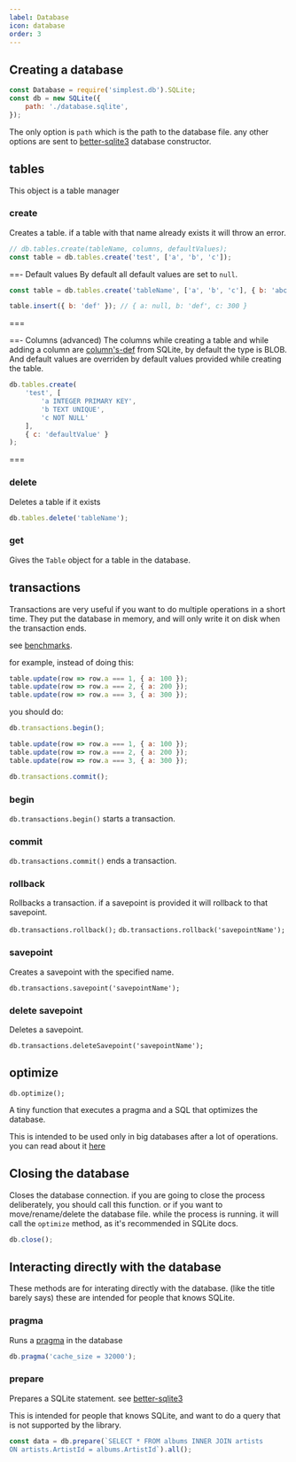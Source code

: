 ```yaml
---
label: Database
icon: database
order: 3
---
```


## Creating a database

```js
const Database = require('simplest.db').SQLite;
const db = new SQLite({
	path: './database.sqlite',
});
```
The only option is `path` which is the path to the database file. any other options are sent to [better-sqlite3](https://github.com/JoshuaWise/better-sqlite3/blob/master/docs/api.md#new-databasepath-options) database constructor.

## tables

This object is a table manager

### create

Creates a table. if a table with that name already exists it will throw an error.

```js
// db.tables.create(tableName, columns, defaultValues);
const table = db.tables.create('test', ['a', 'b', 'c']);
```

==- Default values
By default all default values are set to `null`.

```js
const table = db.tables.create('tableName', ['a', 'b', 'c'], { b: 'abc', c: 300 });

table.insert({ b: 'def' }); // { a: null, b: 'def', c: 300 }
```
===

==- Columns (advanced)
The columns while creating a table and while adding a column are [column's-def](https://www.sqlite.org/syntax/column-def.html) from SQLite, by default the type is BLOB. And default values are overriden by default values provided while creating the table.

```js
db.tables.create(
	'test', [
		'a INTEGER PRIMARY KEY',
		'b TEXT UNIQUE',
		'c NOT NULL'
	],
	{ c: 'defaultValue' }
);
```
===

### delete

Deletes a table if it exists
```js
db.tables.delete('tableName');
```

### get

Gives the `Table` object for a table in the database.

## transactions

Transactions are very useful if you want to do multiple operations in a short time.
They put the database in memory, and will only write it on disk when the transaction ends.

see [benchmarks](../benchmarks.md/#sqlite-database).

for example, instead of doing this:
```js
table.update(row => row.a === 1, { a: 100 });
table.update(row => row.a === 2, { a: 200 });
table.update(row => row.a === 3, { a: 300 });
```

you should do:

```js
db.transactions.begin();

table.update(row => row.a === 1, { a: 100 });
table.update(row => row.a === 2, { a: 200 });
table.update(row => row.a === 3, { a: 300 });

db.transactions.commit();
```

### begin

`db.transactions.begin()` starts a transaction.

### commit

`db.transactions.commit()` ends a transaction.

### rollback

Rollbacks a transaction. if a savepoint is provided it will rollback to that savepoint.

`db.transactions.rollback();`
`db.transactions.rollback('savepointName');`

### savepoint

Creates a savepoint with the specified name.

`db.transactions.savepoint('savepointName');`

### delete savepoint

Deletes a savepoint.

`db.transactions.deleteSavepoint('savepointName');`

## optimize

`db.optimize();`

A tiny function that executes a pragma and a SQL that optimizes the database.

This is intended to be used only in big databases after a lot of operations. you can read about it [here](https://www.sqlite.org/lang_vacuum.html)

## Closing the database

Closes the database connection. if you are going to close the process deliberately, you should call this function.
or if you want to move/rename/delete the database file. while the process is running.
it will call the `optimize` method, as it's recommended in SQLite docs.

```js
db.close();
```

## Interacting directly with the database

These methods are for interating directly with the database. (like the title barely says) these are intended for people that knows SQLite.

### pragma

Runs a [pragma](https://www.sqlite.org/pragma.html) in the database

```js
db.pragma('cache_size = 32000');
```

### prepare

Prepares a SQLite statement. see [better-sqlite3](https://github.com/JoshuaWise/better-sqlite3/blob/master/docs/api.md#preparestring---statement)

This is intended for people that knows SQLite, and want to do a query that is not supported by the library.

```js
const data = db.prepare(`SELECT * FROM albums INNER JOIN artists
ON artists.ArtistId = albums.ArtistId`).all();
```